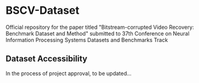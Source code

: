 # BSCV-Dataset
Official repository for the paper titled "Bitstream-corrupted Video Recovery: Benchmark Dataset and Method" submitted to 37th Conference on Neural Information Processing Systems Datasets and Benchmarks Track

## Dataset Accessibility
In the process of project approval, to be updated...
